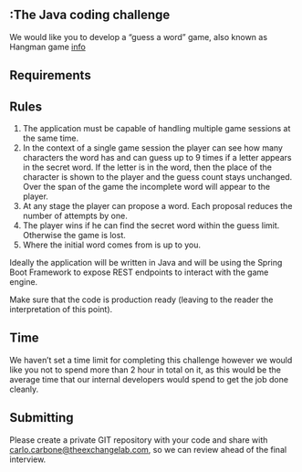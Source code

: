 :The Java coding challenge
-------------------------

We would like you to develop a “guess a word” game, also known as Hangman game [info](https://en.wikipedia.org/wiki/Hangman_(game))

Requirements
------------

Rules
-----

1. The application must be capable of handling multiple game sessions at the same time.
2. In the context of a single game session the player can see how many characters the word
has and can guess up to 9 times if a letter appears in the secret word.
If the letter is in the word, then the place of the character is shown to the player and the
guess count stays unchanged.
Over the span of the game the incomplete word will appear to the player.
3. At any stage the player can propose a word. Each proposal reduces the number of attempts
by one.
4. The player wins if he can find the secret word within the guess limit. Otherwise the game is
lost.
5. Where the initial word comes from is up to you.

Ideally the application will be written in Java and will be using the Spring Boot Framework to expose
REST endpoints to interact with the game engine.

Make sure that the code is production ready (leaving to the reader the interpretation of this point).

Time
----

We haven’t set a time limit for completing this challenge however we would like you not to spend
more than 2 hour in total on it, as this would be the average time that our internal developers
would spend to get the job done cleanly.

Submitting
----------
Please create a private GIT repository with your code and share with
carlo.carbone@theexchangelab.com, so we can review ahead of the final interview.
